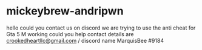 # mickeybrew-andripwn
hello could you contact us on discord we are trying to use the anti cheat for Gta 5 M working could you help contact details are crookedheartllc@gmail.com / discord name MarquisBee #9184
